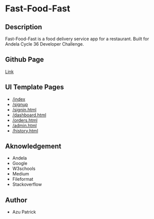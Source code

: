 # Fast-Food-Fast
## Description
Fast-Food-Fast is a food delivery service app for a restaurant. Built for Andela Cycle 36 Developer Challenge.
## Github Page
[Link](https://azupatrick0.github.io/Fast-Food-Fast/UI/index.html) 
## UI Template Pages
  * [/index](https://azupatrick0.github.io/Fast-Food-Fast/UI/index.html)   
  * [/signup](https://azupatrick0.github.io/Fast-Food-Fast/UI/signup.html)  
  * [/signin.html](https://azupatrick0.github.io/Fast-Food-Fast/UI/signin.html) 
  * [/dashboard.html](https://azupatrick0.github.io/Fast-Food-Fast/UI/dashboard.html) 
  * [/orders.html](https://azupatrick0.github.io/Fast-Food-Fast/UI/orders.html)  
  * [/admin.html](https://azupatrick0.github.io/Fast-Food-Fast/UI/admin.html)  
  * [/history.html](https://azupatrick0.github.io/Fast-Food-Fast/UI/history.html) 
## Aknowledgement
 * Andela
 * Google
 * W3schools
 * Medium
 * Fileformat
 * Stackoverflow
 ## Author
 * Azu Patrick
